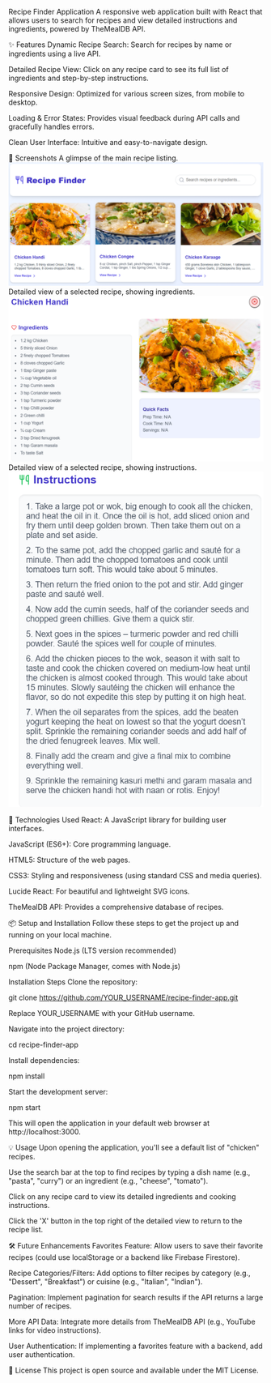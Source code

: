 Recipe Finder Application
A responsive web application built with React that allows users to search for recipes and view detailed instructions and ingredients, powered by TheMealDB API.

✨ Features
Dynamic Recipe Search: Search for recipes by name or ingredients using a live API.

Detailed Recipe View: Click on any recipe card to see its full list of ingredients and step-by-step instructions.

Responsive Design: Optimized for various screen sizes, from mobile to desktop.

Loading & Error States: Provides visual feedback during API calls and gracefully handles errors.

Clean User Interface: Intuitive and easy-to-navigate design.

📸 Screenshots
A glimpse of the main recipe listing.
![alt text](<Screenshot 2025-07-18 131159.png>)
Detailed view of a selected recipe, showing ingredients.
![alt text](<Screenshot 2025-07-18 131220.png>)
Detailed view of a selected recipe, showing instructions.
![alt text](<Screenshot 2025-07-18 131236.png>)

🚀 Technologies Used
React: A JavaScript library for building user interfaces.

JavaScript (ES6+): Core programming language.

HTML5: Structure of the web pages.

CSS3: Styling and responsiveness (using standard CSS and media queries).

Lucide React: For beautiful and lightweight SVG icons.

TheMealDB API: Provides a comprehensive database of recipes.

📦 Setup and Installation
Follow these steps to get the project up and running on your local machine.

Prerequisites
Node.js (LTS version recommended)

npm (Node Package Manager, comes with Node.js)

Installation Steps
Clone the repository:

git clone https://github.com/YOUR_USERNAME/recipe-finder-app.git

Replace YOUR_USERNAME with your GitHub username.

Navigate into the project directory:

cd recipe-finder-app

Install dependencies:

npm install

Start the development server:

npm start

This will open the application in your default web browser at http://localhost:3000.

💡 Usage
Upon opening the application, you'll see a default list of "chicken" recipes.

Use the search bar at the top to find recipes by typing a dish name (e.g., "pasta", "curry") or an ingredient (e.g., "cheese", "tomato").

Click on any recipe card to view its detailed ingredients and cooking instructions.

Click the 'X' button in the top right of the detailed view to return to the recipe list.

🛠️ Future Enhancements
Favorites Feature: Allow users to save their favorite recipes (could use localStorage or a backend like Firebase Firestore).

Recipe Categories/Filters: Add options to filter recipes by category (e.g., "Dessert", "Breakfast") or cuisine (e.g., "Italian", "Indian").

Pagination: Implement pagination for search results if the API returns a large number of recipes.

More API Data: Integrate more details from TheMealDB API (e.g., YouTube links for video instructions).

User Authentication: If implementing a favorites feature with a backend, add user authentication.

📄 License
This project is open source and available under the MIT License.